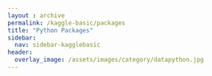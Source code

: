 ```yaml
---
layout : archive
permalink: /kaggle-basic/packages
title: "Python Packages"
sidebar:
  nav: sidebar-kagglebasic
header:
  overlay_image: /assets/images/category/datapython.jpg
---
```

